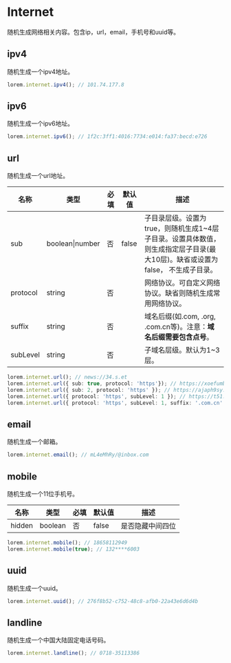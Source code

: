 # Internet

随机生成网络相关内容。包含ip，url，email，手机号和uuid等。      

## ipv4

随机生成一个ipv4地址。    

```ts
lorem.internet.ipv4(); // 101.74.177.8
```

## ipv6

随机生成一个ipv6地址。    

```ts
lorem.internet.ipv6(); // 1f2c:3ff1:4016:7734:e014:fa37:becd:e726
```

## url

随机生成一个url地址。     

| 名称       | 类型              | 必填  | 默认值   | 描述                                                                      |
| -------- | --------------- | --- | ----- | ----------------------------------------------------------------------- |
| sub      | boolean\|number | 否   | false | 子目录层级。设置为true，则随机生成1~4层子目录。设置具体数值，则生成指定层子目录(最大10层)。缺省或设置为false， 不生成子目录。 |
| protocol | string          | 否   |       | 网络协议。可自定义网络协议。缺省则随机生成常用网络协议。                                            |
| suffix   | string          | 否   |       | 域名后缀(如.com, .org, .com.cn等)。注意：**域名后缀需要包含点号**。                          |
| subLevel | string          | 否   |       | 子域名层级。默认为1~3层。                                                          |

```ts
lorem.internet.url(); // news://34.s.et
lorem.internet.url({ sub: true, protocol: 'https'}); // https://xoefumbzt.hk.cn/kccg
lorem.internet.url({ sub: 2, protocol: 'https' }); // https://ajaph9sy.g3ei.d2xj9og8p.idv
lorem.internet.url({ protocol: 'https', subLevel: 1 }); // https://t51.aero
lorem.internet.url({ protocol: 'https', subLevel: 1, suffix: '.com.cn' }); // https://lpr.com.cn 
```

## email

随机生成一个邮箱。     

```ts
lorem.internet.email(); // mL4eMhRy/@inbox.com
```

## mobile

随机生成一个11位手机号。    

| 名称     | 类型      | 必填  | 默认值   | 描述       |
| ------ | ------- | --- | ----- | -------- |
| hidden | boolean | 否   | false | 是否隐藏中间四位 |

```ts
lorem.internet.mobile(); // 18658112949
lorem.internet.mobile(true); // 132****6003
```

## uuid

随机生成一个uuid。     

```ts
lorem.internet.uuid(); // 276f8b52-c752-48c8-afb0-22a43e6d6d4b
```

## landline    
随机生成一个中国大陆固定电话号码。     
```ts
lorem.internet.landline(); // 0718-35113386
```
